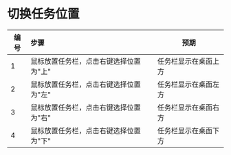 # 切换任务位置

| 编号 | 步骤                                         | 预期                 |
| ---- | :------------------------------------------- | -------------------- |
| 1    | 鼠标放置任务栏，点击右键选择位置为"上" | 任务栏显示在桌面上方 |
| 2    | 鼠标放置任务栏，点击右键选择位置为"左" | 任务栏显示在桌面左方 |
| 3    | 鼠标放置任务栏，点击右键选择位置为"右" | 任务栏显示在桌面右方 |
| 4    | 鼠标放置任务栏，点击右键选择位置为"下" | 任务栏显示在桌面下方 |

